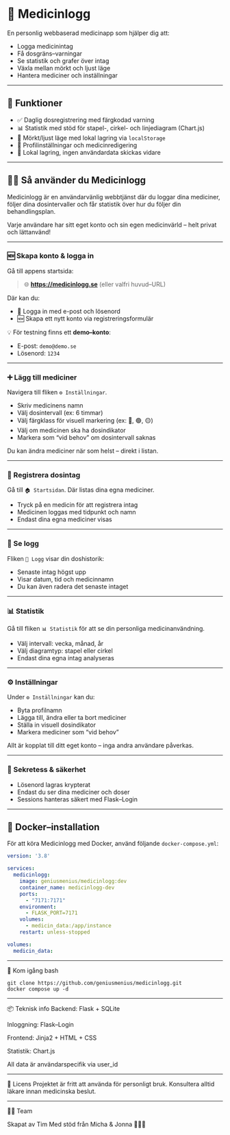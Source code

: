 # 💊 Medicinlogg

En personlig webbaserad medicinapp som hjälper dig att:

- Logga medicinintag
- Få dosgräns–varningar
- Se statistik och grafer över intag
- Växla mellan mörkt och ljust läge
- Hantera mediciner och inställningar

---

## 🌟 Funktioner

- ✅ Daglig dosregistrering med färgkodad varning
- 📊 Statistik med stöd för stapel-, cirkel- och linjediagram (Chart.js)
- 🌙 Mörkt/ljust läge med lokal lagring via `localStorage`
- 🔧 Profilinställningar och medicinredigering
- 🔐 Lokal lagring, ingen användardata skickas vidare

---

## 🧑‍⚕️ Så använder du Medicinlogg

Medicinlogg är en användarvänlig webbtjänst där du loggar dina mediciner, följer dina dosintervaller och får statistik över hur du följer din behandlingsplan.

Varje användare har sitt eget konto och sin egen medicinvärld – helt privat och lättanvänd!

---

### 🆕 Skapa konto & logga in

Gå till appens startsida:

> 🌐 **https://medicinlogg.se** (eller valfri huvud–URL)

Där kan du:

- 🔐 Logga in med e-post och lösenord
- 🆕 Skapa ett nytt konto via registreringsformulär

💡 För testning finns ett **demo–konto**:
- E-post: `demo@demo.se`
- Lösenord: `1234`

---

### ➕ Lägg till mediciner

Navigera till fliken `⚙️ Inställningar`.

- Skriv medicinens namn
- Välj dosintervall (ex: 6 timmar)
- Välj färgklass för visuell markering (ex: 🔴, 🟢, 🟡)
- Välj om medicinen ska ha dosindikator
- Markera som “vid behov” om dosintervall saknas

Du kan ändra mediciner när som helst – direkt i listan.

---

### 💊 Registrera dosintag

Gå till `🏠 Startsidan`. Där listas dina egna mediciner.

- Tryck på en medicin för att registrera intag
- Medicinen loggas med tidpunkt och namn
- Endast dina egna mediciner visas

---

### 📘 Se logg

Fliken `📘 Logg` visar din doshistorik:

- Senaste intag högst upp
- Visar datum, tid och medicinnamn
- Du kan även radera det senaste intaget

---

### 📊 Statistik

Gå till fliken `📊 Statistik` för att se din personliga medicinanvändning.

- Välj intervall: vecka, månad, år
- Välj diagramtyp: stapel eller cirkel
- Endast dina egna intag analyseras

---

### ⚙️ Inställningar

Under `⚙️ Inställningar` kan du:

- Byta profilnamn
- Lägga till, ändra eller ta bort mediciner
- Ställa in visuell dosindikator
- Markera mediciner som “vid behov”

Allt är kopplat till ditt eget konto – inga andra användare påverkas.

---

### 🔐 Sekretess & säkerhet

- Lösenord lagras krypterat
- Endast du ser dina mediciner och doser
- Sessions hanteras säkert med Flask–Login

---

## 🐳 Docker–installation

För att köra Medicinlogg med Docker, använd följande `docker-compose.yml`:

```yaml
version: '3.8'

services:
  medicinlogg:
    image: geniusmenius/medicinlogg:dev
    container_name: medicinlogg-dev
    ports:
      - "7171:7171"
    environment:
      - FLASK_PORT=7171
    volumes:
      - medicin_data:/app/instance
    restart: unless-stopped

volumes:
  medicin_data:
```
----


🚀 Kom igång
bash
```
git clone https://github.com/geniusmenius/medicinlogg.git
docker compose up -d
```


-----
📦 Teknisk info
Backend: Flask + SQLite

Inloggning: Flask–Login

Frontend: Jinja2 + HTML + CSS

Statistik: Chart.js

All data är användarspecifik via user_id


----

🧠 Licens
Projektet är fritt att använda för personligt bruk. Konsultera alltid läkare innan medicinska beslut.


---

👩‍👧 Team

Skapat av Tim Med stöd från Micha & Jonna 👨‍👧‍👧


